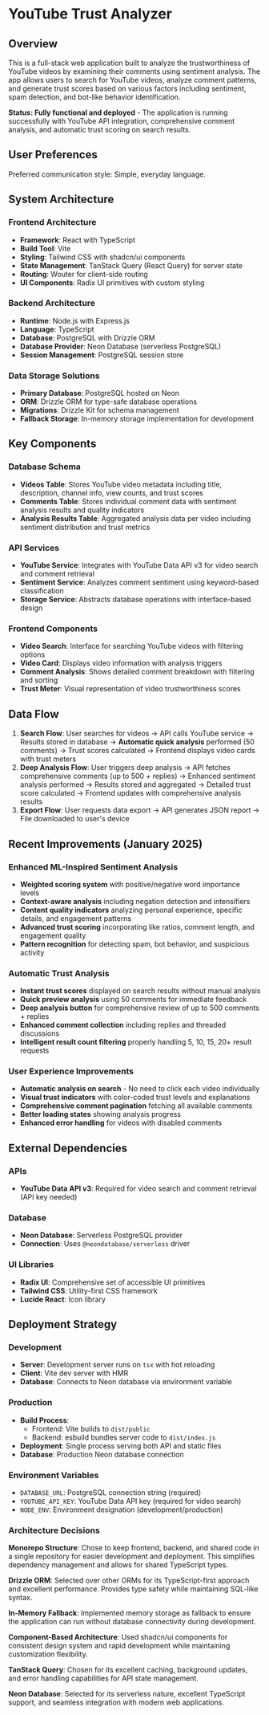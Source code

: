 # YouTube Trust Analyzer

## Overview

This is a full-stack web application built to analyze the trustworthiness of YouTube videos by examining their comments using sentiment analysis. The app allows users to search for YouTube videos, analyze comment patterns, and generate trust scores based on various factors including sentiment, spam detection, and bot-like behavior identification.

**Status: Fully functional and deployed** - The application is running successfully with YouTube API integration, comprehensive comment analysis, and automatic trust scoring on search results.

## User Preferences

Preferred communication style: Simple, everyday language.

## System Architecture

### Frontend Architecture
- **Framework**: React with TypeScript
- **Build Tool**: Vite
- **Styling**: Tailwind CSS with shadcn/ui components
- **State Management**: TanStack Query (React Query) for server state
- **Routing**: Wouter for client-side routing
- **UI Components**: Radix UI primitives with custom styling

### Backend Architecture
- **Runtime**: Node.js with Express.js
- **Language**: TypeScript
- **Database**: PostgreSQL with Drizzle ORM
- **Database Provider**: Neon Database (serverless PostgreSQL)
- **Session Management**: PostgreSQL session store

### Data Storage Solutions
- **Primary Database**: PostgreSQL hosted on Neon
- **ORM**: Drizzle ORM for type-safe database operations
- **Migrations**: Drizzle Kit for schema management
- **Fallback Storage**: In-memory storage implementation for development

## Key Components

### Database Schema
- **Videos Table**: Stores YouTube video metadata including title, description, channel info, view counts, and trust scores
- **Comments Table**: Stores individual comment data with sentiment analysis results and quality indicators
- **Analysis Results Table**: Aggregated analysis data per video including sentiment distribution and trust metrics

### API Services
- **YouTube Service**: Integrates with YouTube Data API v3 for video search and comment retrieval
- **Sentiment Service**: Analyzes comment sentiment using keyword-based classification
- **Storage Service**: Abstracts database operations with interface-based design

### Frontend Components
- **Video Search**: Interface for searching YouTube videos with filtering options
- **Video Card**: Displays video information with analysis triggers
- **Comment Analysis**: Shows detailed comment breakdown with filtering and sorting
- **Trust Meter**: Visual representation of video trustworthiness scores

## Data Flow

1. **Search Flow**: User searches for videos → API calls YouTube service → Results stored in database → **Automatic quick analysis** performed (50 comments) → Trust scores calculated → Frontend displays video cards with trust meters
2. **Deep Analysis Flow**: User triggers deep analysis → API fetches comprehensive comments (up to 500 + replies) → Enhanced sentiment analysis performed → Results stored and aggregated → Detailed trust score calculated → Frontend updates with comprehensive analysis results
3. **Export Flow**: User requests data export → API generates JSON report → File downloaded to user's device

## Recent Improvements (January 2025)

### Enhanced ML-Inspired Sentiment Analysis
- **Weighted scoring system** with positive/negative word importance levels
- **Context-aware analysis** including negation detection and intensifiers
- **Content quality indicators** analyzing personal experience, specific details, and engagement patterns
- **Advanced trust scoring** incorporating like ratios, comment length, and engagement quality
- **Pattern recognition** for detecting spam, bot behavior, and suspicious activity

### Automatic Trust Analysis
- **Instant trust scores** displayed on search results without manual analysis
- **Quick preview analysis** using 50 comments for immediate feedback
- **Deep analysis button** for comprehensive review of up to 500 comments + replies
- **Enhanced comment collection** including replies and threaded discussions
- **Intelligent result count filtering** properly handling 5, 10, 15, 20+ result requests

### User Experience Improvements
- **Automatic analysis on search** - No need to click each video individually
- **Visual trust indicators** with color-coded trust levels and explanations
- **Comprehensive comment pagination** fetching all available comments
- **Better loading states** showing analysis progress
- **Enhanced error handling** for videos with disabled comments

## External Dependencies

### APIs
- **YouTube Data API v3**: Required for video search and comment retrieval (API key needed)

### Database
- **Neon Database**: Serverless PostgreSQL provider
- **Connection**: Uses `@neondatabase/serverless` driver

### UI Libraries
- **Radix UI**: Comprehensive set of accessible UI primitives
- **Tailwind CSS**: Utility-first CSS framework
- **Lucide React**: Icon library

## Deployment Strategy

### Development
- **Server**: Development server runs on `tsx` with hot reloading
- **Client**: Vite dev server with HMR
- **Database**: Connects to Neon database via environment variable

### Production
- **Build Process**: 
  - Frontend: Vite builds to `dist/public`
  - Backend: esbuild bundles server code to `dist/index.js`
- **Deployment**: Single process serving both API and static files
- **Database**: Production Neon database connection

### Environment Variables
- `DATABASE_URL`: PostgreSQL connection string (required)
- `YOUTUBE_API_KEY`: YouTube Data API key (required for video search)
- `NODE_ENV`: Environment designation (development/production)

### Architecture Decisions

**Monorepo Structure**: Chose to keep frontend, backend, and shared code in a single repository for easier development and deployment. This simplifies dependency management and allows for shared TypeScript types.

**Drizzle ORM**: Selected over other ORMs for its TypeScript-first approach and excellent performance. Provides type safety while maintaining SQL-like syntax.

**In-Memory Fallback**: Implemented memory storage as fallback to ensure the application can run without database connectivity during development.

**Component-Based Architecture**: Used shadcn/ui components for consistent design system and rapid development while maintaining customization flexibility.

**TanStack Query**: Chosen for its excellent caching, background updates, and error handling capabilities for API state management.

**Neon Database**: Selected for its serverless nature, excellent TypeScript support, and seamless integration with modern web applications.